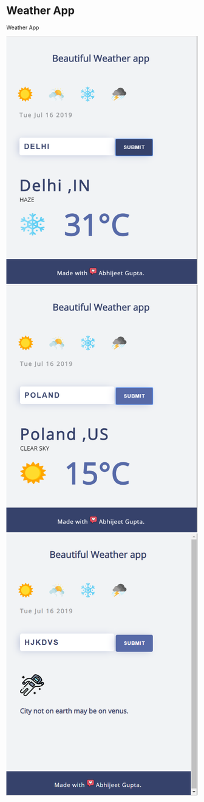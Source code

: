 # Weather App
 Weather App 

<img src="ss/Screenshot (16).png">
<img src="ss/Screenshot (17).png">
<img src="ss/Screenshot (18).png">